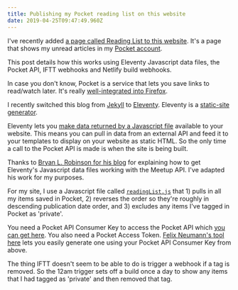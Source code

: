 ```yaml
---
title: Publishing my Pocket reading list on this website
date: 2019-04-25T09:47:49.960Z
---
```

I've recently added [a page called Reading List to this website](/reading-list). It's a page that shows my unread articles in my [Pocket account](http://getpocket.com/).

This post details how this works using Eleventy Javascript data files, the Pocket API, IFTT webhooks and Netlify build webhooks.

In case you don't know, Pocket is a service that lets you save links to read/watch later. It's really [well-integrated into Firefox](https://support.mozilla.org/en-US/kb/save-web-pages-later-pocket-firefox).

I recently switched this blog from [Jekyll](https://jekyllrb.com) to [Eleventy](https://www.11ty.io). Eleventy is a [static-site generator](https://indieweb.org/static_site_generator).

Eleventy lets you [make data returned by a Javascript file](https://www.11ty.io/docs/data-js/) available to your website. This means you can pull in data from an external API and feed it to your templates to display on your website as static HTML. So the only time a call to the Pocket API is made is when the site is being built.

Thanks to [Bryan L. Robinson for his blog](https://bryanlrobinson.com/blog/2019/04/02/using-eleventys-javascript-data-files) for explaining how to get Eleventy's Javascript data files working with the Meetup API. I've adapted his work for my purposes.

For my site, I use a Javascript file called [`readingList.js`](https://github.com/edjw/edjw-blog/blob/master/_data/readingList.js) that 1) pulls in all my items saved in Pocket, 2) reverses the order so they're roughly in descending publication date order, and 3) excludes any items I've tagged in Pocket as 'private'.

You need a Pocket API Consumer Key to access the Pocket API which [you can get here](https://getpocket.com/developer/apps). You also need a Pocket Access Token. [Felix Neumann's tool here](https://reader.fxneumann.de/plugins/oneclickpocket/auth.php) lets you easily generate one using your Pocket API Consumer Key from above.

The thing IFTT doesn't seem to be able to do is trigger a webhook if a tag is removed. So the 12am trigger sets off a build once a day to show any items that I had tagged as 'private' and then removed that tag.
